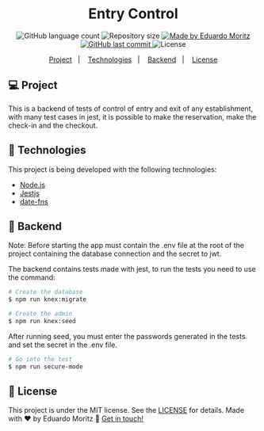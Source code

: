 <h1 align="center"> Entry Control </h1>
<p align="center">
  <img alt="GitHub language count" src="https://img.shields.io/github/languages/count/edumoritz/entry-control?color=orange">

  <img alt="Repository size" src="https://img.shields.io/github/repo-size/edumoritz/entry-control">
	
  <a href="https://www.linkedin.com/in/eduardo-moritz-5298a0118/">
    <img alt="Made by Eduardo Moritz" src="https://img.shields.io/badge/made%20by-edumoritz-orange">
  </a>

  <a href="https://github.com/edumoritz/entry-control/commits/master">
    <img alt="GitHub last commit" src="https://img.shields.io/github/last-commit/edumoritz/entry-control">
  </a>

  <img alt="License" src="https://img.shields.io/badge/license-MIT-brightgreen">
</p>

<p align="center">
  <a href="#-project">Project</a>&nbsp;&nbsp;&nbsp;|&nbsp;&nbsp;&nbsp;
  <a href="#-technologies">Technologies</a>&nbsp;&nbsp;&nbsp;|&nbsp;&nbsp;&nbsp;
  <a href="#-backend">Backend</a>&nbsp;&nbsp;&nbsp;|&nbsp;&nbsp;&nbsp;
  <a href="#-license">License</a>
</p>

## 💻  Project

This is a backend of tests of control of entry and exit of any establishment, with many test cases in jest, it is possible to make the reservation, make the check-in and the checkout.

## 👾  Technologies

This project is being developed with the following technologies:

- [Node.js][nodejs]
- [Jestjs][Jestjs]
- [date-fns][datefns]

## 🌚  Backend

Note: Before starting the app must contain the .env file at the root of the project containing the database connection and the secret to jwt.

The backend contains tests made with jest, to run the tests you need to use the command:
```bash
# Create the database
$ npm run knex:migrate

# Create the admin
$ npm run knex:seed
```

After running seed, you must enter the passwords generated in the tests and set the secret in the .env file.

```bash
# Go into the test 
$ npm run secure-mode
```

## 📝 License

This project is under the MIT license. See the [LICENSE](LICENSE.md) for details.
Made with ♥ by Eduardo Moritz :wave: [Get in touch!](https://www.linkedin.com/in/eduardo-moritz-5298a0118/)

[nodejs]: https://nodejs.org/
[jestjs]: https://jestjs.io/
[datefns]: https://date-fns.org/